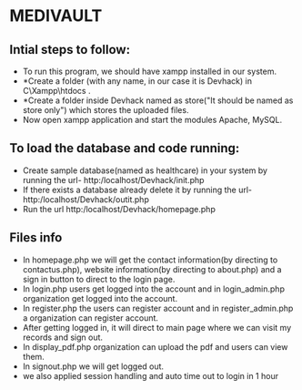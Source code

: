 # MEDIVAULT
 ## Intial steps to follow:
 - To run this program, we should have xampp installed in our system.
 - *Create a folder (with any name, in our case it is Devhack) in C\Xampp\htdocs .
 - *Create a folder inside Devhack named as store("It should be named as store only") which stores the uploaded files.
 - Now open xampp application and start the modules Apache, MySQL.
 
 ## To load the database and code running:
 - Create sample database(named as healthcare) in your system by running the url- http:/localhost/Devhack/init.php
 - If there exists a database already delete it by running the url- http:/localhost/Devhack/outit.php
 - Run the url http:/localhost/Devhack/homepage.php  
 
 ## Files info
 - In homepage.php we will get the contact information(by directing to contactus.php), website information(by directing to about.php) and a sign in button to direct to the login page.
 - In login.php users get logged into the account and in login_admin.php organization get logged into the account.
 - In register.php the users can register account and in register_admin.php a organization can register account.
 - After getting logged in, it will direct to main page where we can visit my records and sign out.
 - In display_pdf.php organization can upload the pdf and users can view them.
 - In signout.php we will get logged out.
 - we also applied session handling and auto time out to login in 1 hour
